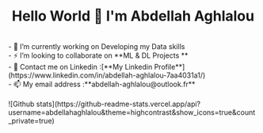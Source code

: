<h1 align="center">Hello World 👋 I'm Abdellah Aghlalou</h1>

<br>
- 🔭 I’m currently working on Developing my Data skills<br>
- ⚡ I’m looking to collaborate on **ML & DL Projects **<br>
- 💬 Contact me on Linkedin :[**My Linkedin Profile**](https://www.linkedin.com/in/abdellah-aghlalou-7aa4031a1/)<br>
- 📫 My email address :**abdellah-aghlalou@outlook.fr**<br>
<br>
![Github stats](https://github-readme-stats.vercel.app/api?username=abdellahaghlalou&theme=highcontrast&show_icons=true&count_private=true)
